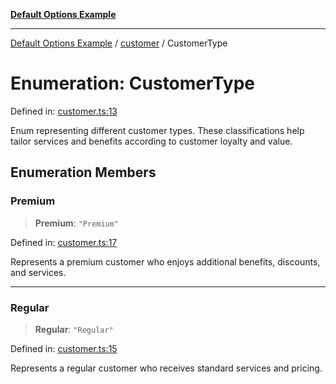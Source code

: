 [**Default Options Example**](../../README.md)

***

[Default Options Example](../../modules.md) / [customer](../README.md) / CustomerType

# Enumeration: CustomerType

Defined in: [customer.ts:13](https://github.com/typedoc2md/dummy-typescript-api/blob/main/src/customer.ts#L13)

Enum representing different customer types.
These classifications help tailor services and benefits according to customer loyalty and value.

## Enumeration Members

### Premium

> **Premium**: `"Premium"`

Defined in: [customer.ts:17](https://github.com/typedoc2md/dummy-typescript-api/blob/main/src/customer.ts#L17)

Represents a premium customer who enjoys additional benefits, discounts, and services.

***

### Regular

> **Regular**: `"Regular"`

Defined in: [customer.ts:15](https://github.com/typedoc2md/dummy-typescript-api/blob/main/src/customer.ts#L15)

Represents a regular customer who receives standard services and pricing.
